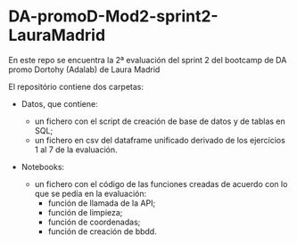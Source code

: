 # DA-promoD-Mod2-sprint2-LauraMadrid
En este repo se encuentra la 2ª evaluación del sprint 2 del bootcamp de DA promo Dortohy (Adalab) de Laura Madrid 

El repositório contiene dos carpetas:

- Datos, que contiene:

    - un fichero con el script de creación de base de datos y de tablas en SQL;
    - un fichero en csv del dataframe unificado derivado de los ejercícios 1 al 7 de la evaluación.

- Notebooks:

  - un fichero con el código de las funciones creadas de acuerdo con lo que se pedía en la evaluación:
      - función de llamada de la API;
      - función de limpieza;
      - función de coordenadas;
      - función de creación de bbdd.


